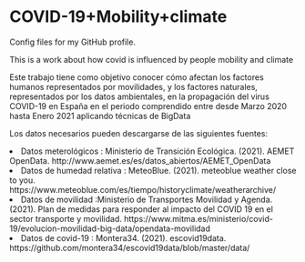 # COVID-19+Mobility+climate
Config files for my GitHub profile.
<p>This is a work about how covid is influenced by people mobility and climate</p>
<p>Este trabajo tiene como objetivo conocer cómo afectan los factores humanos representados por movilidades, y los factores naturales, representados por los datos ambientales, en la propagación del virus COVID-19 en España en el periodo comprendido entre desde Marzo 2020 hasta Enero 2021 aplicando técnicas de BigData</p>
<p> Los datos necesarios pueden descargarse de las siguientes fuentes:
  <li> Datos meterológicos : Ministerio de Transición Ecológica. (2021). AEMET OpenData. http://www.aemet.es/es/datos_abiertos/AEMET_OpenData </li>
  <li> Datos de humedad relativa : MeteoBlue. (2021). meteoblue weather close to you. https://www.meteoblue.com/es/tiempo/historyclimate/weatherarchive/ </li>
  <li>Datos de movilidad :Ministerio de Transportes Movilidad y Agenda. (2021). Plan de medidas para responder al impacto del COVID 19 en el sector transporte y movilidad. https://www.mitma.es/ministerio/covid-19/evolucion-movilidad-big-data/opendata-movilidad </li>
  <li> Datos de covid-19 :   Montera34. (2021). escovid19data. https://github.com/montera34/escovid19data/blob/master/data/ </li>

  
  
